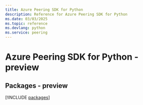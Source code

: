 ```yaml
---
title: Azure Peering SDK for Python
description: Reference for Azure Peering SDK for Python
ms.date: 03/03/2025
ms.topic: reference
ms.devlang: python
ms.service: peering
---
```

# Azure Peering SDK for Python - preview
## Packages - preview
[!INCLUDE [packages](peering-index.md)]